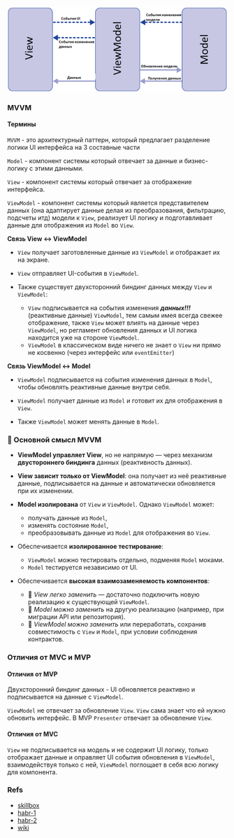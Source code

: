 ![alt text](docs/3a38f65895eec8816ccacb3388de200a.png)

### MVVM

#### Термины

`MVVM` - это архитектурный паттерн, который предлагает разделение логики UI интерфейса на 3 составные части

`Model` - компонент системы который отвечает за данные и бизнес-логику с этими данными.

`View` - компонент системы который отвечает за отображение интерфейса.

`ViewModel` - компонент системы который является представителем данных (она адаптирует данные делая из преобразования, фильтрацию, подсчеты итд) модели к `View`, реализует UI логику и подготавливает данные для отображения из `Model` во `View`.

**Связь View ↔ ViewModel**

- `View` получает заготовленные данные из `ViewModel` и отображает их на экране.

- `View` отправляет UI-события в `ViewModel`.

- Также существует двухсторонний биндинг данных между `View` и `ViewModel`:

  - `View` подписывается на события изменения <b><i>данных!!!</i></b> (реактивные данные) `ViewModel`, тем самым имея всегда свежее отображение, также `View` может влиять на данные через `ViewModel`, но регламент обновления данных и UI логика находится уже на стороне `ViewModel`.
  - `ViewModel` в классическом виде ничего не знает о `View` ни прямо не косвенно (через интерфейс или `eventEmitter`)

**Связь ViewModel ↔ Model**

- `ViewModel` подписывается на события изменения данных в `Model`, чтобы обновлять реактивные данные внутри себя.

- `ViewModel` получает данные из `Model` и готовит их для отображения в `View`.

- Также `ViewModel` может менять данные в `Model`.

### 📌 Основной смысл MVVM

- **ViewModel управляет View**, но не напрямую — через механизм **двустороннего биндинга** данных (реактивность данных).
- **View зависит только от ViewModel**: она получает из неё реактивные данные, подписывается на данные и автоматически обновляется при их изменении.
- **Model изолирована** от `View` и `ViewModel`. Однако `ViewModel` может:

  - получать данные из `Model`,
  - изменять состояние `Model`,
  - преобразовывать данные из `Model` для отображения во `View`.

- Обеспечивается **изолированное тестирование**:

  - `ViewModel` можно тестировать отдельно, подменяя `Model` моками.
  - `Model` тестируется независимо от UI.

- Обеспечивается **высокая взаимозаменяемость компонентов**:

  - 🔄 _View легко заменить_ — достаточно подключить новую реализацию к существующей `ViewModel`.
  - 🔄 _Model можно заменить_ на другую реализацию (например, при миграции API или репозитория).
  - 🔄 _ViewModel можно заменить_ или переработать, сохранив совместимость с `View` и `Model`, при условии соблюдения контрактов.

### Отличия от MVC и MVP

#### Отличия от MVP

Двухсторонний биндинг данных - UI обновляется реактивно и подписывается на данные с `ViewModel`.

`ViewModel` не отвечает за обновление `View`. `View` сама знает что ей нужно обновить интерфейс.
В MVP `Presenter` отвечает за обновление `View`.

#### Отличия от MVC

`View` не подписывается на модель и не содержит UI логику, только отображает данные и оправляет UI события обновления в `ViewModel`, взаимодействуя только с ней, `ViewModel` поглощает в себя всю логику для компонента.

### Refs

- [skillbox](https://skillbox.ru/media/code/mvvm_proektirovanie_prilozheniy_dlya_windows/?utm_source=media&utm_medium=link&utm_campaign=all_all_media_links_links_articles_all_all_skillbox)
- [habr-1](https://habr.com/ru/articles/338518/)
- [habr-2](https://habr.com/ru/articles/215605/)
- [wiki](https://en.wikipedia.org/wiki/Model%E2%80%93view%E2%80%93viewmodel)
